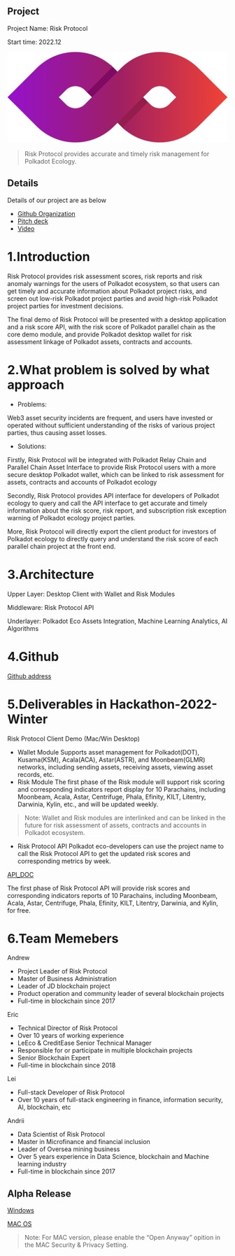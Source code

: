 ## Project

Project Name: Risk Protocol

Start time: 2022.12

![](docs/icon.png)

> Risk Protocol provides accurate and timely risk management for Polkadot Ecology.

## Details

Details of our project are as below

- [Github Organization](https://github.com/Ericwa0x/hackathon-2022-winter/tree/main/teams/18-Web3box)
- [Pitch deck](https://github.com/Ericwa0x/hackathon-2022-winter/blob/main/teams/18-Web3box/docs/Risk%20Protocol_Deck%20V1.2.pdf)
- [Video](https://youtu.be/jeA_MM3_pyY)

# 1.Introduction

Risk Protocol provides risk assessment scores, risk reports and risk anomaly warnings for the users of Polkadot ecosystem, so that users can get timely and accurate information about Polkadot project risks, and screen out low-risk Polkadot project parties and avoid high-risk Polkadot project parties for investment decisions.

The final demo of Risk Protocol will be presented with a desktop application and a risk score API, with the risk score of Polkadot parallel chain as the core demo module, and provide Polkadot desktop wallet for risk assessment linkage of Polkadot assets, contracts and accounts.

# 2.What problem is solved by what approach

- Problems:

Web3 asset security incidents are frequent, and users have invested or operated without sufficient understanding of the risks of various project parties, thus causing asset losses.

- Solutions:

Firstly, Risk Protocol will be integrated with Polkadot Relay Chain and Parallel Chain Asset Interface to provide Risk Protocol users with a more secure desktop Polkadot wallet, which can be linked to risk assessment for assets, contracts and accounts of Polkadot ecology

Secondly, Risk Protocol provides API interface for developers of Polkadot ecology to query and call the API interface to get accurate and timely information about the risk score, risk report, and subscription risk exception warning of Polkadot ecology project parties.

More, Risk Protocol will directly export the client product for investors of Polkadot ecology to directly query and understand the risk score of each parallel chain project at the front end.

# 3.Architecture

Upper Layer: Desktop Client with Wallet and Risk Modules

Middleware: Risk Protocol API

Underlayer: Polkadot Eco Assets Integration, Machine Learning Analytics, AI Algorithms

# 4.Github

[Github address](https://github.com/Ericwa0x/hackathon-2022-winter/tree/main/teams/18-Web3box)

# 5.Deliverables in Hackathon-2022-Winter

Risk Protocol Client Demo (Mac/Win Desktop)

- Wallet Module
  Supports asset management for Polkadot(DOT), Kusama(KSM), Acala(ACA), Astar(ASTR), and Moonbeam(GLMR) networks, including sending assets, receiving assets, viewing asset records, etc.
- Risk Module
  The first phase of the Risk module will support risk scoring and corresponding indicators report display for 10 Parachains, including Moonbeam, Acala, Astar, Centrifuge, Phala, Efinity, KILT, Litentry, Darwinia, Kylin, etc., and will be updated weekly.

> Note: Wallet and Risk modules are interlinked and can be linked in the future for risk assessment of assets, contracts and accounts in Polkadot ecosystem.

- Risk Protocol API
  Polkadot eco-developers can use the project name to call the Risk Protocol API to get the updated risk scores and corresponding metrics by week.

[API_DOC](https://github.com/Ericwa0x/hackathon-2022-winter/blob/main/teams/18-Web3box/docs/API_Doc.md)

The first phase of Risk Protocol API will provide risk scores and corresponding indicators reports of 10 Parachains, including Moonbeam, Acala, Astar, Centrifuge, Phala, Efinity, KILT, Litentry, Darwinia, and Kylin, for free.

# 6.Team Memebers

Andrew

- Project Leader of Risk Protocol
- Master of Business Administration
- Leader of JD blockchain project
- Product operation and community leader of several blockchain projects
- Full-time in blockchain since 2017

Eric

- Technical Director of Risk Protocol
- Over 10 years of working experience
- LeEco & CreditEase Senior Technical Manager
- Responsible for or participate in multiple blockchain projects
- Senior Blockchain Expert
- Full-time in blockchain since 2018

Lei

- Full-stack Developer of Risk Protocol
- Over 10 years of full-stack engineering in finance, information security, AI, blockchain, etc

Andrii

- Data Scientist of Risk Protocol
- Master in Microfinance and financial inclusion
- Leader of Oversea mining business
- Over 5 years experience in Data Science, blockchain and Machine learning industry
- Full-time in blockchain since 2017

## Alpha Release 

[Windows](https://drive.google.com/file/d/1VgasMZOzVfIzqWZiiYP7dyWOVrvQ5csv/view?usp=share_link)

[MAC OS ](https://drive.google.com/file/d/1bPFI1aMH1Y3L1MAXfXrF_1aMzCWwTHbS/view?usp=share_link)

> Note: For MAC version, please enable the “Open Anyway” opition in the MAC Security & Privacy Setting.
